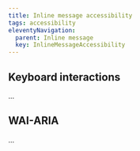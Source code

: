 ```yaml
---
title: Inline message accessibility
tags: accessibility
eleventyNavigation:
  parent: Inline message
  key: InlineMessageAccessibility
---
```

<section>
  
## Keyboard interactions

...

</section>

<section>


## WAI-ARIA
...

</section>

